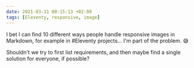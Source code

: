 ```yaml
---
date: 2021-03-31 00:15:13 +02:00
tags: [Eleventy, responsive, image]
---
```


I bet I can find 10 different ways people handle responsive images in Markdown, for example in #Eleventy projects… I'm part of the problem. 😅

Shouldn't we try to first list requirements, and then maybe find a single solution for everyone, if possible?
